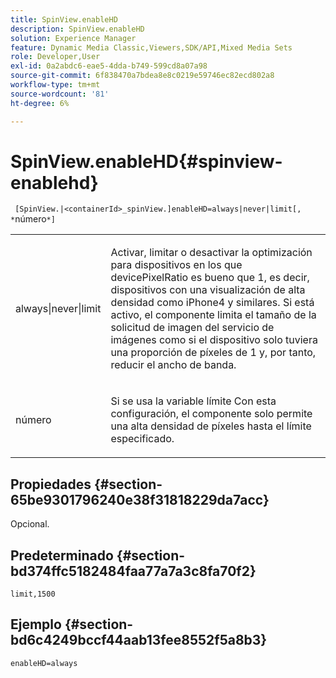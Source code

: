 ```yaml
---
title: SpinView.enableHD
description: SpinView.enableHD
solution: Experience Manager
feature: Dynamic Media Classic,Viewers,SDK/API,Mixed Media Sets
role: Developer,User
exl-id: 0a2abdc6-eae5-4dda-b749-599cd8a07a98
source-git-commit: 6f838470a7bdea8e8c0219e59746ec82ecd802a8
workflow-type: tm+mt
source-wordcount: '81'
ht-degree: 6%

---
```


# SpinView.enableHD{#spinview-enablehd}

` [SpinView.|<containerId>_spinView.]enableHD=always|never|limit[, *`número`*]`

<table id="table_8929B59833DE4E1C89FA4BCF07309809"> 
 <tbody> 
  <tr> 
   <td colname="col1"> <p> <span class="codeph"> always|never|limit</span> </p> </td> 
   <td colname="col2"> <p> Activar, limitar o desactivar la optimización para dispositivos en los que <span class="codeph"> devicePixelRatio</span> es bueno que <span class="codeph"> 1</span>, es decir, dispositivos con una visualización de alta densidad como iPhone4 y similares. Si está activo, el componente limita el tamaño de la solicitud de imagen del servicio de imágenes como si el dispositivo solo tuviera una proporción de píxeles de <span class="codeph"> 1</span> y, por tanto, reducir el ancho de banda. </p> </td> 
  </tr> 
  <tr> 
   <td colname="col1"> <p> <span class="codeph"><span class="varname"> número</span></span> </p> </td> 
   <td colname="col2"> <p> Si se usa la variable <span class="codeph"> límite</span> Con esta configuración, el componente solo permite una alta densidad de píxeles hasta el límite especificado. </p> </td> 
  </tr> 
 </tbody> 
</table>

## Propiedades {#section-65be9301796240e38f31818229da7acc}

Opcional.

## Predeterminado {#section-bd374ffc5182484faa77a7a3c8fa70f2}

`limit,1500`

## Ejemplo {#section-bd6c4249bccf44aab13fee8552f5a8b3}

`enableHD=always`
